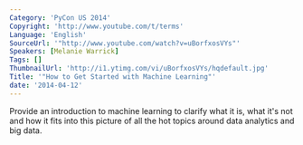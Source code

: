 ```yaml
---
Category: 'PyCon US 2014'
Copyright: 'http://www.youtube.com/t/terms'
Language: 'English'
SourceUrl: '"http://www.youtube.com/watch?v=uBorfxosVYs"'
Speakers: [Melanie Warrick]
Tags: []
ThumbnailUrl: 'http://i1.ytimg.com/vi/uBorfxosVYs/hqdefault.jpg'
Title: '"How to Get Started with Machine Learning"'
date: '2014-04-12'
---
```

Provide an introduction to machine learning to clarify what it is, what it's not and how it fits into this picture of all the hot topics around data analytics and big data.